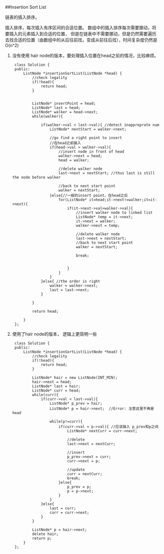 ##Insertion Sort List   

链表的插入排序。

插入排序，每次插入有序区间的合适位置。 数组中的插入排序每次需要挪动，将要插入的元素插入到合适的位置，
但是在链表中不需要挪动，但是仍然需要遍历去找合适的位置（由数组中的从后往前找，变成从前往后找），时间复杂度仍然是 O(n^2)


1. 没有使用 hair node的版本，要处理插入位置在head之前的情况，比较麻烦。

		class Solution {
		public:
		    ListNode *insertionSortList(ListNode *head) {
		        //check legality
		        if(!head){
		            return head;
		        }
		        
		        
		        ListNode* insertPoint = head;
		        ListNode* last = head;
		        ListNode* walker = head->next;
		        while(walker){
		            
		            if(walker->val < last->val){ //detect inapproprate num
		                ListNode* nextStart = walker->next;
		                
		                //go find a right point to insert 
		                //在head之前插入
		                if(head->val > walker->val){
		                    //insert node in front of head
		                    walker->next = head;
		                    head = walker;
		                    
		                    //delete walker node
		                    last->next = nextStart; //thus last is still the node before walker
		                    
		                    //back to next start point 
		                    walker = nextStart;
		                }else{//一般的insert point，在head之后
		                    for(ListNode* it=head;it->next!=walker;it=it->next){
		                        if(it->next->val>walker->val){ 
		                            //insert walker node to linked list
		                            ListNode* temp = it->next;
		                            it->next = walker;
		                            walker->next = temp;
		                            
		                            //delete walker node
		                            last->next = nextStart;
		                            //back to next start point 
		                            walker = nextStart;
		                            
		                            break;
		                            
		                            
		                        }
		                    }
		                }
		            }else{ //the order is right
		                walker = walker->next;
		                last = last->next;
		            }
		            
		        }
		        
		        return head;
		        
		    }
		};

2. 使用了hair node的版本， 逻辑上更简明一些

		class Solution {
		public:
		    ListNode *insertionSortList(ListNode *head) {
		        //check legality
		        if(!head){
		            return head;
		        }
		        
		        ListNode* hair = new ListNode(INT_MIN);
		        hair->next = head;
		        ListNode* last = hair;
		        ListNode* curr = head;
		        while(curr){
		            if(curr->val < last->val){
		                ListNode* p_prev = hair;
		                ListNode* p = hair->next;  //Error: 注意这里不再是 head
		                
		                while(p!=curr){
		                    if(curr->val < p->val){ //应该插入 p_prev和p之间
		                        ListNode* nextCurr = curr->next;
		                        
		                        //delete
		                        last->next = nextCurr;
		                        
		                        //insert
		                        p_prev->next = curr;
		                        curr->next = p;
		                        
		                        //update
		                        curr = nextCurr;
		                        break;
		                    }else{
		                        p_prev = p;
		                        p = p->next;
		                    }
		                }
		            }else{
		                last = curr;
		                curr = curr->next;
		            }
		        }

		        ListNode* p = hair->next;
		        delete hair;
		        return p;
		    }
		};
